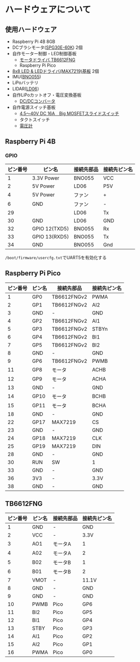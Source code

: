 # ハードウェアについて
## 使用ハードウェア
- Raspberry Pi 4B 8GB
- DCブラシモータ([SPG30E-60K](https://www.cytron.io/c-motor-and-motor-driver/c-dc-motor/c-dc-geared-motor/p-12v-75rpm-3kgfcm-brushed-dc-geared-motor-with-encoder))  2個
- 自作モーター制御・LED制御基板
  - [モータドライバ TB6612FNG](https://www.robotshop.com/jp/ja/pololu-dual-dc-motor-driver-1a-4-5v-3-5v-tb6612fng.html)
  - Raspberry Pi Pico
- [8x8 LED & LEDドライバ(MAX7219)基板](https://www.amazon.co.jp/KKHMF-MAX7219-8X8-LED-%E3%83%A2%E3%82%B8%E3%83%A5%E3%83%BC%E3%83%AB-DIY-%E3%82%AD%E3%83%83%E3%83%88-Arduino%E3%81%A8%E4%BA%92%E6%8F%9B/dp/B07JH4H8RT/ref=sr_1_11)  2個
- IMU([BNO055](https://www.robot-electronics.co.uk/bno055.html))
- LiPoバッテリ
- LIDAR([LD06](https://www.ldrobot.com/product/en/98)）	
- 自作LiPoカットオフ・電圧変換基板
  - [DC/DCコンバータ](https://akizukidenshi.com/catalog/g/gK-15108/)
- 自作電源スイッチ基板
  - [4.5～40V DC 16A　Big MOSFETスライドスイッチ](https://www.robotshop.com/jp/ja/45-40v-dc-16a-big-mosfet-slide-switch.html)
  - タクトスイッチ
  - [電圧計](https://www.robotshop.com/jp/ja/028-led-digital-dc-voltmeter-spa.html)

## Raspberry Pi 4B
### GPIO
|ピン番号|ピン名|接続先部品|接続先ピン名|
|---|---|---|---|
|1|3.3V Power|BNO055|VCC|
|2|5V Power|LD06|P5V|
|4|5V Power|ファン|+|
|6|GND|ファン|-|
|29||LD06|Tx|
|30|GND|LD06|GND|
|32|GPIO 12(TXD5)|BNO055|Rx|
|33|GPIO 13(RXD5)|BNO055|Tx|
|34|GND|BNO055|Gnd|

`/boot/firmware/usercfg.txt`でUART5を有効化する

## Raspberry Pi Pico
|ピン番号|ピン名|接続先部品|接続先ピン名|
|---|---|---|---|
|1|GP0|TB6612FNGv2|PWMA|
|2|GP1|TB6612FNGv2|AI2|
|3|GND|-|GND|
|4|GP2|TB6612FNGv2|AI1|
|5|GP3|TB6612FNGv2|STBYn|
|6|GP4|TB6612FNGv2|BI1|
|7|GP5|TB6612FNGv2|BI2|
|8|GND|-|GND|
|9|GP6|TB6612FNGv2|PWMB|
|11|GP8|モータ|ACHB|
|12|GP9|モータ|ACHA|
|13|GND|-|GND|
|14|GP10|モータ|BCHB|
|15|GP11|モータ|BCHA|
|18|GND|-|GND|
|22|GP17|MAX7219|CS|
|23|GND|-|GND|
|24|GP18|MAX7219|CLK|
|25|GP19|MAX7219|DIN|
|28|GND|-|GND|
|30|RUN|SW|1|
|33|GND|-|GND|
|36|3V3|-|3.3V|
|38|GND|-|GND|

## TB6612FNG
|ピン番号|ピン名|接続先部品|接続先ピン名|
|---|---|---|---|
|1|GND|-|GND|
|2|VCC|-|3.3V|
|3|AO1|モータA|1|
|4|A02|モータA|2|
|5|B02|モータB|1|
|6|B01|モータB|2|
|7|VMOT|-|11.1V|
|8|GND|-|GND|
|9|GND|-|GND|
|10|PWMB|Pico|GP6|
|11|BI2|Pico|GP5|
|12|BI1|Pico|GP4|
|13|STBY|Pico|GP3|
|14|AI1|Pico|GP2|
|15|AI2|Pico|GP1|
|16|PWMA|Pico|GP0|
